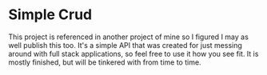 # Simple Crud

This project is referenced in another project of mine so I figured I may as well publish this too. It's a simple API that was created for just messing around with full stack applications, so feel free to use it how you see fit. It is mostly finished, but will be tinkered with from time to time.
